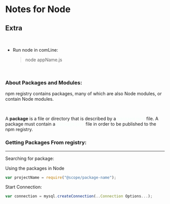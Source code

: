 <head>

  <h1> Notes for Node</h1>
  
</head>

<h2>Extra</H2>

</br>

- Run node in comLine:
  > node appName.js

<br>

<div>
  <h3>About Packages and Modules:</h3>
  <p>npm registry contains packages, many of which are also Node modules, or contain Node modules.</p>

  </br>
</div>
  <p>A <b>package</b> is a file or directory that is described by a <span style ="color:#F5FFFA">package.json</span> file. A package must contain a <span style ="color:#F5FFFA">package.json</span> file in order to be published to the npm registry.</p>
<div>
  
</div>

<h3>Getting Packages From registry:</h3>

---

Searching for package:

Using the packages in Node

```js
var projectName = require("@scope/package-name");
```

Start Connection:

```js
var connection = mysql.createConnection(..Connection Options...);
```

</div>

